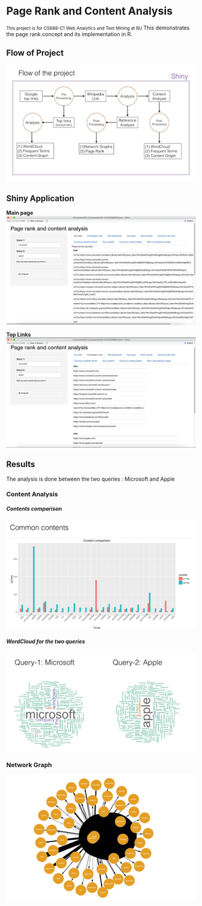 # Page Rank and Content Analysis

<small>This project is for CS688-C1 Web Analytics and Text Mining at BU </small>
This demonstrates the page rank concept and its implementation in R.

## Flow of Project
![Flow of Project](assets/Flow_of_project.png)

## Shiny Application
**Main page**
![Main App](assets/App-main.png)

**Top Links**
![Top links](assets/App-links.png)

## Results

The analysis is done between the two queries : Microsoft and Apple

### Content Analysis
##### Contents comparison
![Contents Study](assets/Content1.png)

##### WordCloud for the two queries
![WordClouds](assets/Content2.png)

### Network Graph
![Network Graph](assets/Network_graph.png)
